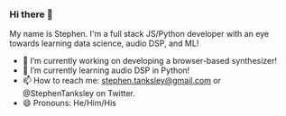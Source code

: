 ### Hi there 👋

My name is Stephen. I'm a full stack JS/Python developer with an eye towards learning data science, audio DSP, and ML! 

- 🔭 I’m currently working on developing a browser-based synthesizer!
- 🌱 I’m currently learning audio DSP in Python!
- 📫 How to reach me: stephen.tanksley@gmail.com or @StephenTanksley on Twitter.
- 😄 Pronouns: He/Him/His


<!--
**StephenTanksley/StephenTanksley** is a ✨ _special_ ✨ repository because its `README.md` (this file) appears on your GitHub profile.

Here are some ideas to get you started:

- 🔭 I’m currently working on ...
- 🌱 I’m currently learning ...
- 👯 I’m looking to collaborate on ...
- 🤔 I’m looking for help with ...
- 💬 Ask me about ...
- 📫 How to reach me: ...
- 😄 Pronouns: ...
- ⚡ Fun fact: ...
-->
